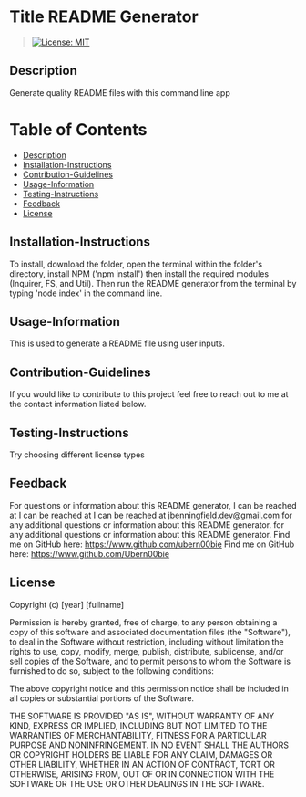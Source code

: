
  # Title README Generator
>[![License: MIT](https://img.shields.io/badge/License-MIT-blue.svg)](https://opensource.org/licenses/MIT)

  ## Description
  Generate quality README files with this command line app

  # Table of Contents
  - [Description](#Description)
  - [Installation-Instructions](#Installation-Instructions)
  - [Contribution-Guidelines](#Contribution-Guidelines)
  - [Usage-Information](#Usage-Information)
  - [Testing-Instructions](#Testing-Instructions)
  - [Feedback](#Feedback)
  - [License](#License)


  ## Installation-Instructions
  To install, download the folder, open the terminal within the folder's directory, install NPM ('npm install') then install the required modules (Inquirer, FS, and Util). Then run the README generator from the terminal by typing 'node index' in the command line.

  ## Usage-Information
  This is used to generate a README file using user inputs.

  ## Contribution-Guidelines
  If you would like to contribute to this project feel free to reach out to me at the contact information listed below.

  ## Testing-Instructions
  Try choosing different license types

  ## Feedback 
  For questions or information about this README generator, I can be reached at I can be reached at I can be reached at jbenningfield.dev@gmail.com for any additional questions or information about this README generator. for any additional questions or information about this README generator. Find me on GitHub here: https://www.github.com/ubern00bie 
  Find me on GitHub here: https://www.github.com/Ubern00bie
  
  ## License
  Copyright (c) [year] [fullname]

Permission is hereby granted, free of charge, to any person obtaining a copy
of this software and associated documentation files (the "Software"), to deal
in the Software without restriction, including without limitation the rights
to use, copy, modify, merge, publish, distribute, sublicense, and/or sell
copies of the Software, and to permit persons to whom the Software is
furnished to do so, subject to the following conditions:

The above copyright notice and this permission notice shall be included in all
copies or substantial portions of the Software.

THE SOFTWARE IS PROVIDED "AS IS", WITHOUT WARRANTY OF ANY KIND, EXPRESS OR
IMPLIED, INCLUDING BUT NOT LIMITED TO THE WARRANTIES OF MERCHANTABILITY,
FITNESS FOR A PARTICULAR PURPOSE AND NONINFRINGEMENT. IN NO EVENT SHALL THE
AUTHORS OR COPYRIGHT HOLDERS BE LIABLE FOR ANY CLAIM, DAMAGES OR OTHER
LIABILITY, WHETHER IN AN ACTION OF CONTRACT, TORT OR OTHERWISE, ARISING FROM,
OUT OF OR IN CONNECTION WITH THE SOFTWARE OR THE USE OR OTHER DEALINGS IN THE
SOFTWARE.
